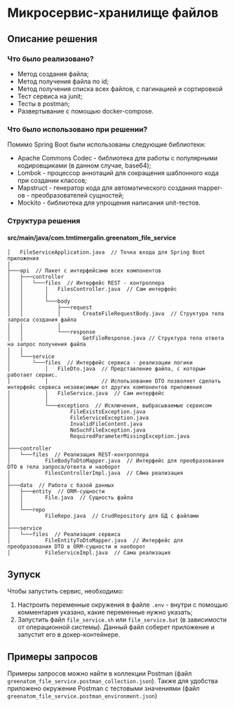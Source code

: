 # Микросервис-хранилище файлов

## Описание решения

### Что было реализовано?

- Метод создания файла;
- Метод получения файла по id;
- Метод получения списка всех файлов, с пагинацией и сортировкой
- Тест сервиса на junit;
- Тесты в postman;
- Развертывание с помощью docker-compose.

### Что было использовано при решении?

Помимо Spring Boot были использованы следующие библиотеки:

- Apache Commons Codec - библиотека для работы с популярными кодировщиками (в данном случае, base64);
- Lombok - процессор аннотаций для сокращения шаблонного кода при создании классов;
- Mapstruct - генератор кода для автоматического создания mapper-ов - преобразователей сущностей;
- Mockito - библиотека для упрощения написания unit-тестов.

### Структура решения

#### src/main/java/com.tmtimergalin.greenatom_file_service

```
│   FileServiceApplication.java  // Точка входа для Spring Boot приложения
│
├───api  // Пакет с интерфейсами всех компонентов
│   ├───controller  
│   │   └───files  // Интерфейс REST - контроллера
│   │       │   FilesController.java  // Сам интерфейс
│   │       │
│   │       └───body
│   │           ├───request
│   │           │       CreateFileRequestBody.java  // Структура тела запроса создания файла
│   │           │
│   │           └───response
│   │                   GetFileResponse.java // Структура тела ответа на запрос получения файла
│   │
│   └───service  
│       └───files  // Интерфейс сервиса - реализации логики
│           │   FileDto.java  // Представление файла, с которым работает сервис.
│           │                 // Использование DTO позволяет сделать интерфейс сервиса независимым от других компонентов приложения
│           │   FileService.java  // Сам интерфейс
│           │
│           └───exceptions  // Исключения, выбрасываемые сервисом
│                   FileExistsException.java
│                   FileServiceException.java
│                   InvalidFileContent.java
│                   NoSuchFileException.java
│                   RequiredParameterMissingException.java
│
├───controller
│   └───files  // Реализация REST-контроллера
│           FileBodyToDtoMapper.java  // Интерфейс для преобразования DTO в тела запроса/ответа и наоборот
│           FilesControllerImpl.java  // САма реализация
│
├───data  // Работа с базой данных  
│   ├───entity  // ORM-сущности
│   │       File.java  // Сущность файла
│   │
│   └───repo
│           FileRepo.java  // CrudRepository для БД с файлами
│
├───service
│   └───files  // Реализация сервиса
│           FileEntityToDtoMapper.java  // Интерфейс для преобразования DTO в ORM-сущности и наоборот
│           FileServiceImpl.java  // Сама реализация
```

## Зупуск

Чтобы запустить сервис, необходимо:

1. Настроить переменные окружения в файле `.env` - внутри с помощью комментария указано, какие переменные нужно указать;
2. Запустить файл `file_service.sh` или `file_service.bat` (в зависимости от операционной системы). Данный файл соберет
   приложение и запустит его в докер-контейнере.

## Примеры запросов

Примеры запросов можно найти в коллекции Postman (файл `greenatom_file_service.postman_collection.json`). Также для
удобства приложено окружение Postman с тестовыми значениями (файл `greenatom_file_service.postman_environment.json`)
